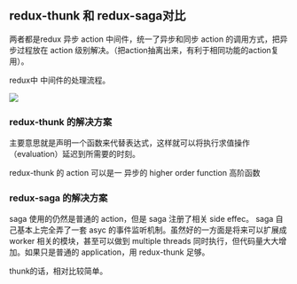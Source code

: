 ## redux-thunk 和 redux-saga对比

 两者都是redux 异步 action 中间件，统一了异步和同步 action 的调用方式，把异步过程放在 action 级别解决。（把action抽离出来，有利于相同功能的action复用）。

redux中 中间件的处理流程。

<img src="https://p3.pstatp.com/origin/pgc-image/d1cc17e4cd2f4f13af39164f16935ce5" />


### redux-thunk 的解决方案
主要意思就是声明一个函数来代替表达式，这样就可以将执行求值操作（evaluation）延迟到所需要的时刻。

redux-thunk 的 action 可以是一 异步的 higher order function 高阶函数

### redux-saga 的解决方案

saga 使用的仍然是普通的 action，但是 saga 注册了相关 side effec。
saga 自己基本上完全弄了一套 asyc 的事件监听机制。虽然好的一方面是将来可以扩展成 worker 相关的模块，甚至可以做到 multiple threads 同时执行，但代码量大大增加。如果只是普通的 application，用 redux-thunk 足够。


thunk的话，相对比较简单。

